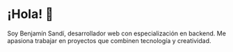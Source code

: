 # ¡Hola! 👋
Soy Benjamín Sandí, desarrollador web con especialización en backend. Me apasiona trabajar en proyectos que combinen tecnología y creatividad.
